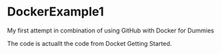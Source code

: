 # DockerExample1
My first attempt in combination of using GitHub with Docker for Dummies

The code is actuallt the code from Docket Getting Started.
